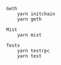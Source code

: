 
    Geth
        yarn initchain
        yarn geth
    
    Mist
        yarn mist
    
    Tests
        yarn testrpc
        yarn test        
